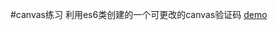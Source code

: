 #canvas练习
利用es6类创建的一个可更改的canvas验证码
[demo](https://yuhang1995.github.io/study/canvas/regCode/regCode.html)